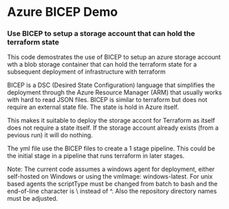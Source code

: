 # Azure BICEP Demo
### Use BICEP to setup a storage account that can hold the terraform state

This code demostrates the use of BICEP to setup an azure storage account wth a blob storage container
that can hold the terraform state for a subsequent deployment of infrastructure with terraform

BICEP is a DSC (Desired State Configuration) language that simplifies the deployment through the 
Azure Resource Manager (ARM) that usually works with hard to read JSON files. BICEP is similar to terraform but
does not require an external state file. The state is hold in Azure itself.

This makes it suitable to deploy the storage accont for Terraform as itself does not require a state itself. If the
storage account already exists (from a pevious run) it will do nothing.

The yml file use the BICEP files to create a 1 stage pipeline. This could be the initial stage in a pipeline that runs
terraform in later stages.

Note: The current code assumes a windows agent for deployment, either self-hosted on Windows or 
using the vmImage: windows-latest. For unix based agents the scriptType must be changed from batch to bash and the 
end-of-line character is \ instead of ^. Also the repository directory names must be adjusted.
  



